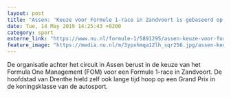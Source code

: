 ```yaml
---
layout: post
title: "Assen: 'Keuze voor Formule 1-race in Zandvoort is gebaseerd op emotie'"
date: Tue, 14 May 2019 14:25:43 +0200
category: sport
externe_link: "https://www.nu.nl/formule-1/5891295/assen-keuze-voor-formule-1-race-in-zandvoort-is-gebaseerd-op-emotie.html"
feature_image: "https://media.nu.nl/m/3ypxhmqa12lh_sqr256.jpg/assen-keuze-voor-formule-1-race-in-zandvoort-is-gebaseerd-op-emotie.jpg"
---
```


De organisatie achter het circuit in Assen berust in de keuze van het Formula One Management (FOM) voor een Formule 1-race in Zandvoort. De hoofdstad van Drenthe hield zelf ook lange tijd hoop op een Grand Prix in de koningsklasse van de autosport.
